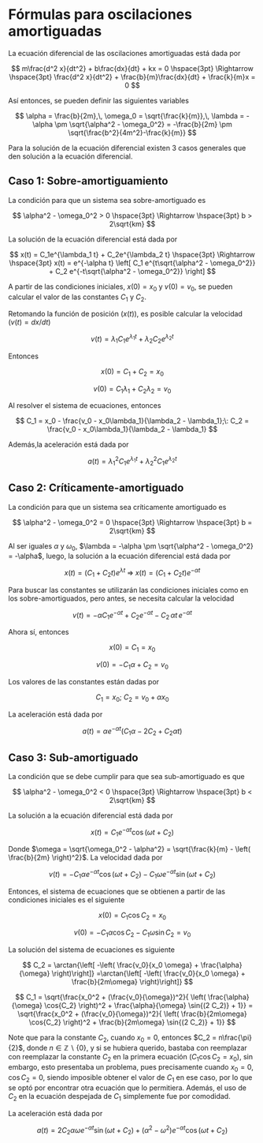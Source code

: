 # Fórmulas para oscilaciones amortiguadas

La ecuación diferencial de las oscilaciones amortiguadas está dada por

$$
m\frac{d^2 x}{dt^2} + b\frac{dx}{dt} + kx = 0 \hspace{3pt} \Rightarrow \hspace{3pt} \frac{d^2 x}{dt^2} + \frac{b}{m}\frac{dx}{dt} + \frac{k}{m}x = 0
$$

Así entonces, se pueden definir las siguientes variables

$$
\alpha = \frac{b}{2m},\, \omega_0 = \sqrt{\frac{k}{m}},\, \lambda = -\alpha \pm \sqrt{\alpha^2 - \omega_0^2} = -\frac{b}{2m} \pm \sqrt{\frac{b^2}{4m^2}-\frac{k}{m}}
$$

Para la solución de la ecuación diferencial existen 3 casos generales que den solución a la ecuación diferencial.

## Caso 1: Sobre-amortiguamiento

La condición para que un sistema sea sobre-amortiguado es

$$
\alpha^2 - \omega_0^2 > 0 \hspace{3pt} \Rightarrow \hspace{3pt} b > 2\sqrt{km}
$$

La solución de la ecuación diferencial está dada por

$$
x(t) = C_1e^{\lambda_1 t} + C_2e^{\lambda_2 t} \hspace{3pt} \Rightarrow \hspace{3pt} x(t) = e^{-\alpha t} \left[ C_1 e^{t\sqrt{\alpha^2 - \omega_0^2}} + C_2 e^{-t\sqrt{\alpha^2 - \omega_0^2}} \right]
$$

A partir de las condiciones iniciales, $x(0) = x_0$ y $v(0) = v_0$, se pueden calcular el valor de las constantes $C_1$ y $C_2$.

Retomando la función de posición ($x(t)$), es posible calcular la velocidad ($v(t) = dx/dt$)

$$
v(t) = \lambda_1 C_1 e^{\lambda_1 t} + \lambda_2 C_2 e^{\lambda_2 t}
$$

Entonces

$$
x(0) = C_1 + C_2 = x_0
$$

$$
v(0) = C_1 \lambda_1 + C_2 \lambda_2 = v_0
$$

Al resolver el sistema de ecuaciones, entonces

$$
C_1 = x_0 - \frac{v_0 - x_0\lambda_1}{\lambda_2 - \lambda_1};\: C_2 = \frac{v_0 - x_0\lambda_1}{\lambda_2 - \lambda_1}
$$

Además,la aceleración está dada por

$$
a(t) = \lambda_1^2 C_1 e^{\lambda_1 t} + \lambda_2^2 C_1 e^{\lambda_2 t}
$$

## Caso 2: Críticamente-amortiguado

La condición para que un sistema sea críticamente amortiguado es

$$
\alpha^2 - \omega_0^2 = 0 \hspace{3pt} \Rightarrow \hspace{3pt} b = 2\sqrt{km}
$$

Al ser iguales $\alpha$ y $\omega_0$, $\lambda = -\alpha \pm \sqrt{\alpha^2 - \omega_0^2} = -\alpha$, luego, la solución a la ecuación diferencial está dada por

$$
x(t) = (C_1 + C_2 t)e^{\lambda t} \hspace{3pt} \Rightarrow \hspace{3pt} x(t) = (C_1 + C_2 t) e^{-\alpha t}
$$

Para buscar las constantes se utilizarán las condiciones iniciales como en los sobre-amortiguados, pero antes, se necesita calcular la velocidad

$$
v(t) = -\alpha C_1 e^{-\alpha t} + C_2e^{-\alpha t} - C_2\, \alpha t \,e^{-\alpha t}
$$

Ahora sí, entonces

$$
x(0) = C_1 = x_0
$$

$$
v(0) = -C_1\alpha + C_2 = v_0
$$

Los valores de las constantes están dadas por

$$
C_1 = x_0;\: C_2 = v_0 + \alpha x_0
$$

La aceleración está dada por

$$
a(t) = \alpha e^{-\alpha t} (C_1 \alpha - 2C_2 + C_2\alpha t)
$$

## Caso 3: Sub-amortiguado

La condición que se debe cumplir para que sea sub-amortiguado es que

$$
\alpha^2 - \omega_0^2 < 0 \hspace{3pt} \Rightarrow \hspace{3pt} b < 2\sqrt{km}
$$

La solución a la ecuación diferencial está dada por

$$
x(t) = C_1 e^{-\alpha t} \cos{(\omega t + C_2)}
$$

Donde $\omega = \sqrt{\omega_0^2 - \alpha^2} = \sqrt{\frac{k}{m} - \left( \frac{b}{2m} \right)^2}$. La velocidad dada por

$$
v(t) = -C_1 \alpha e^{-\alpha t} \cos{(\omega t + C_2)} - C_1 \omega e^{-\alpha t} \sin{(\omega t + C_2)}
$$

Entonces, el sistema de ecuaciones que se obtienen a partir de las condiciones iniciales es el siguiente

$$
x(0) = C_1 \cos{C_2} = x_0
$$

$$
v(0) = -C_1 \alpha \cos{C_2} - C_1 \omega \sin{C_2} = v_0
$$

La solución del sistema de ecuaciones es siguiente

$$
C_2 = \arctan{\left[ -\left( \frac{v_0}{x_0 \omega} + \frac{\alpha}{\omega} \right)\right]} =\arctan{\left[ -\left( \frac{v_0}{x_0 \omega} + \frac{b}{2m\omega} \right)\right]}
$$

$$
C_1 = \sqrt{\frac{x_0^2 + (\frac{v_0}{\omega})^2}{ \left( \frac{\alpha}{\omega} \cos{C_2} \right)^2 + \frac{\alpha}{\omega} \sin{(2 C_2)} + 1}} = \sqrt{\frac{x_0^2 + (\frac{v_0}{\omega})^2}{ \left( \frac{b}{2m\omega} \cos{C_2} \right)^2 + \frac{b}{2m\omega} \sin{(2 C_2)} + 1}}
$$

Note que para la constante $C_2$, cuando $x_0 = 0$, entonces $C_2 = n\frac{\pi}{2}$, donde $n \in \mathbb{Z} \backslash \{0\}$, y si se hubiera querido, bastaba con reemplazar con reemplazar la constante $C_2$ en la primera ecuación ($C_1 \cos{C_2} = x_0$), sin embargo, esto presentaba un problema, pues precisamente cuando $x_0 = 0$, $\cos{C_2} = 0$, siendo imposible obtener el valor de $C_1$ en ese caso, por lo que se optó por encontrar otra ecuación que lo permitiera. Además, el uso de $C_2$ en la ecuación despejada de $C_1$ simplemente fue por comodidad.

La aceleración está dada por

$$
a(t) = 2C_2 \alpha \omega e^{-\alpha t} \sin{(\omega t + C_2)} + (\alpha^2 - \omega^2)e^{-\alpha t} \cos{(\omega t + C_2)}
$$
